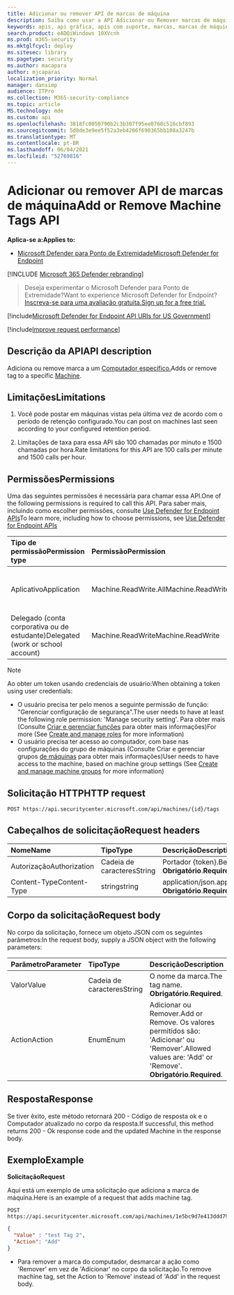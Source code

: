 ```yaml
---
title: Adicionar ou remover API de marcas de máquina
description: Saiba como usar a API Adicionar ou Remover marcas de máquina para adicionar ou remover uma marca para um computador no Microsoft Defender para Ponto de Extremidade.
keywords: apis, api gráfica, apis com suporte, marcas, marcas de máquina
search.product: eADQiWindows 10XVcnh
ms.prod: m365-security
ms.mktglfcycl: deploy
ms.sitesec: library
ms.pagetype: security
ms.author: macapara
author: mjcaparas
localization_priority: Normal
manager: dansimp
audience: ITPro
ms.collection: M365-security-compliance
ms.topic: article
MS.technology: mde
ms.custom: api
ms.openlocfilehash: 3818fc0050790b2c3b307f95ee0760c516cbf893
ms.sourcegitcommit: 5d8de3e9ee5f52a3eb4206f690365bb108a3247b
ms.translationtype: MT
ms.contentlocale: pt-BR
ms.lasthandoff: 06/04/2021
ms.locfileid: "52769816"
---
```

# <a name="add-or-remove-machine-tags-api"></a><span data-ttu-id="70bc3-104">Adicionar ou remover API de marcas de máquina</span><span class="sxs-lookup"><span data-stu-id="70bc3-104">Add or Remove Machine Tags API</span></span>

<span data-ttu-id="70bc3-105">**Aplica-se a:**</span><span class="sxs-lookup"><span data-stu-id="70bc3-105">**Applies to:**</span></span>

- [<span data-ttu-id="70bc3-106">Microsoft Defender para Ponto de Extremidade</span><span class="sxs-lookup"><span data-stu-id="70bc3-106">Microsoft Defender for Endpoint</span></span>](https://go.microsoft.com/fwlink/p/?linkid=2154037)

[!INCLUDE [Microsoft 365 Defender rebranding](../../includes/microsoft-defender.md)]

> <span data-ttu-id="70bc3-107">Deseja experimentar o Microsoft Defender para Ponto de Extremidade?</span><span class="sxs-lookup"><span data-stu-id="70bc3-107">Want to experience Microsoft Defender for Endpoint?</span></span> [<span data-ttu-id="70bc3-108">Inscreva-se para uma avaliação gratuita.</span><span class="sxs-lookup"><span data-stu-id="70bc3-108">Sign up for a free trial.</span></span>](https://www.microsoft.com/microsoft-365/windows/microsoft-defender-atp?ocid=docs-wdatp-exposedapis-abovefoldlink) 

[!include[Microsoft Defender for Endpoint API URIs for US Government](../../includes/microsoft-defender-api-usgov.md)]

[!include[Improve request performance](../../includes/improve-request-performance.md)]

## <a name="api-description"></a><span data-ttu-id="70bc3-109">Descrição da API</span><span class="sxs-lookup"><span data-stu-id="70bc3-109">API description</span></span>

<span data-ttu-id="70bc3-110">Adiciona ou remove marca a um [Computador específico.](machine.md)</span><span class="sxs-lookup"><span data-stu-id="70bc3-110">Adds or remove tag to a specific [Machine](machine.md).</span></span>

## <a name="limitations"></a><span data-ttu-id="70bc3-111">Limitações</span><span class="sxs-lookup"><span data-stu-id="70bc3-111">Limitations</span></span>

1. <span data-ttu-id="70bc3-112">Você pode postar em máquinas vistas pela última vez de acordo com o período de retenção configurado.</span><span class="sxs-lookup"><span data-stu-id="70bc3-112">You can post on machines last seen according to your configured retention period.</span></span>

2. <span data-ttu-id="70bc3-113">Limitações de taxa para essa API são 100 chamadas por minuto e 1500 chamadas por hora.</span><span class="sxs-lookup"><span data-stu-id="70bc3-113">Rate limitations for this API are 100 calls per minute and 1500 calls per hour.</span></span>


## <a name="permissions"></a><span data-ttu-id="70bc3-114">Permissões</span><span class="sxs-lookup"><span data-stu-id="70bc3-114">Permissions</span></span>

<span data-ttu-id="70bc3-115">Uma das seguintes permissões é necessária para chamar essa API.</span><span class="sxs-lookup"><span data-stu-id="70bc3-115">One of the following permissions is required to call this API.</span></span> <span data-ttu-id="70bc3-116">Para saber mais, incluindo como escolher permissões, consulte [Use Defender for Endpoint APIs](apis-intro.md)</span><span class="sxs-lookup"><span data-stu-id="70bc3-116">To learn more, including how to choose permissions, see [Use Defender for Endpoint APIs](apis-intro.md)</span></span>

<span data-ttu-id="70bc3-117">Tipo de permissão</span><span class="sxs-lookup"><span data-stu-id="70bc3-117">Permission type</span></span> |    <span data-ttu-id="70bc3-118">Permissão</span><span class="sxs-lookup"><span data-stu-id="70bc3-118">Permission</span></span>    |    <span data-ttu-id="70bc3-119">Nome de exibição de permissão</span><span class="sxs-lookup"><span data-stu-id="70bc3-119">Permission display name</span></span>
:---|:---|:---
<span data-ttu-id="70bc3-120">Aplicativo</span><span class="sxs-lookup"><span data-stu-id="70bc3-120">Application</span></span> |    <span data-ttu-id="70bc3-121">Machine.ReadWrite.All</span><span class="sxs-lookup"><span data-stu-id="70bc3-121">Machine.ReadWrite.All</span></span> |    <span data-ttu-id="70bc3-122">'Ler e gravar todas as informações do computador'</span><span class="sxs-lookup"><span data-stu-id="70bc3-122">'Read and write all machine information'</span></span>
<span data-ttu-id="70bc3-123">Delegado (conta corporativa ou de estudante)</span><span class="sxs-lookup"><span data-stu-id="70bc3-123">Delegated (work or school account)</span></span> | <span data-ttu-id="70bc3-124">Machine.ReadWrite</span><span class="sxs-lookup"><span data-stu-id="70bc3-124">Machine.ReadWrite</span></span> | <span data-ttu-id="70bc3-125">'Informações de máquina de leitura e gravação'</span><span class="sxs-lookup"><span data-stu-id="70bc3-125">'Read and write machine information'</span></span>

>[!Note]
> <span data-ttu-id="70bc3-126">Ao obter um token usando credenciais de usuário:</span><span class="sxs-lookup"><span data-stu-id="70bc3-126">When obtaining a token using user credentials:</span></span>
>
>- <span data-ttu-id="70bc3-127">O usuário precisa ter pelo menos a seguinte permissão de função: "Gerenciar configuração de segurança".</span><span class="sxs-lookup"><span data-stu-id="70bc3-127">The user needs to have at least the following role permission: 'Manage security setting'.</span></span> <span data-ttu-id="70bc3-128">Para obter mais (Consulte [Criar e gerenciar funções](user-roles.md) para obter mais informações)</span><span class="sxs-lookup"><span data-stu-id="70bc3-128">For more  (See [Create and manage roles](user-roles.md) for more information)</span></span>
>- <span data-ttu-id="70bc3-129">O usuário precisa ter acesso ao computador, com base nas configurações do grupo de máquinas (Consulte Criar e gerenciar grupos [de máquinas](machine-groups.md) para obter mais informações)</span><span class="sxs-lookup"><span data-stu-id="70bc3-129">User needs to have access to the machine, based on machine group settings (See [Create and manage machine groups](machine-groups.md) for more information)</span></span>

## <a name="http-request"></a><span data-ttu-id="70bc3-130">Solicitação HTTP</span><span class="sxs-lookup"><span data-stu-id="70bc3-130">HTTP request</span></span>

```http
POST https://api.securitycenter.microsoft.com/api/machines/{id}/tags
```

## <a name="request-headers"></a><span data-ttu-id="70bc3-131">Cabeçalhos de solicitação</span><span class="sxs-lookup"><span data-stu-id="70bc3-131">Request headers</span></span>

<span data-ttu-id="70bc3-132">Nome</span><span class="sxs-lookup"><span data-stu-id="70bc3-132">Name</span></span> | <span data-ttu-id="70bc3-133">Tipo</span><span class="sxs-lookup"><span data-stu-id="70bc3-133">Type</span></span> | <span data-ttu-id="70bc3-134">Descrição</span><span class="sxs-lookup"><span data-stu-id="70bc3-134">Description</span></span>
:---|:---|:---
<span data-ttu-id="70bc3-135">Autorização</span><span class="sxs-lookup"><span data-stu-id="70bc3-135">Authorization</span></span> | <span data-ttu-id="70bc3-136">Cadeia de caracteres</span><span class="sxs-lookup"><span data-stu-id="70bc3-136">String</span></span> | <span data-ttu-id="70bc3-137">Portador {token}.</span><span class="sxs-lookup"><span data-stu-id="70bc3-137">Bearer {token}.</span></span> <span data-ttu-id="70bc3-138">**Obrigatório**.</span><span class="sxs-lookup"><span data-stu-id="70bc3-138">**Required**.</span></span>
<span data-ttu-id="70bc3-139">Content-Type</span><span class="sxs-lookup"><span data-stu-id="70bc3-139">Content-Type</span></span> | <span data-ttu-id="70bc3-140">string</span><span class="sxs-lookup"><span data-stu-id="70bc3-140">string</span></span> | <span data-ttu-id="70bc3-141">application/json.</span><span class="sxs-lookup"><span data-stu-id="70bc3-141">application/json.</span></span> <span data-ttu-id="70bc3-142">**Obrigatório**.</span><span class="sxs-lookup"><span data-stu-id="70bc3-142">**Required**.</span></span>

## <a name="request-body"></a><span data-ttu-id="70bc3-143">Corpo da solicitação</span><span class="sxs-lookup"><span data-stu-id="70bc3-143">Request body</span></span>

<span data-ttu-id="70bc3-144">No corpo da solicitação, fornece um objeto JSON com os seguintes parâmetros:</span><span class="sxs-lookup"><span data-stu-id="70bc3-144">In the request body, supply a JSON object with the following parameters:</span></span>

<span data-ttu-id="70bc3-145">Parâmetro</span><span class="sxs-lookup"><span data-stu-id="70bc3-145">Parameter</span></span> |    <span data-ttu-id="70bc3-146">Tipo</span><span class="sxs-lookup"><span data-stu-id="70bc3-146">Type</span></span>    | <span data-ttu-id="70bc3-147">Descrição</span><span class="sxs-lookup"><span data-stu-id="70bc3-147">Description</span></span>
:---|:---|:---
<span data-ttu-id="70bc3-148">Valor</span><span class="sxs-lookup"><span data-stu-id="70bc3-148">Value</span></span> |    <span data-ttu-id="70bc3-149">Cadeia de caracteres</span><span class="sxs-lookup"><span data-stu-id="70bc3-149">String</span></span> |    <span data-ttu-id="70bc3-150">O nome da marca.</span><span class="sxs-lookup"><span data-stu-id="70bc3-150">The tag name.</span></span> <span data-ttu-id="70bc3-151">**Obrigatório**.</span><span class="sxs-lookup"><span data-stu-id="70bc3-151">**Required**.</span></span>
<span data-ttu-id="70bc3-152">Action</span><span class="sxs-lookup"><span data-stu-id="70bc3-152">Action</span></span>    | <span data-ttu-id="70bc3-153">Enum</span><span class="sxs-lookup"><span data-stu-id="70bc3-153">Enum</span></span> |    <span data-ttu-id="70bc3-154">Adicionar ou Remover.</span><span class="sxs-lookup"><span data-stu-id="70bc3-154">Add or Remove.</span></span> <span data-ttu-id="70bc3-155">Os valores permitidos são: 'Adicionar' ou 'Remover'.</span><span class="sxs-lookup"><span data-stu-id="70bc3-155">Allowed values are: 'Add' or 'Remove'.</span></span> <span data-ttu-id="70bc3-156">**Obrigatório**.</span><span class="sxs-lookup"><span data-stu-id="70bc3-156">**Required**.</span></span>


## <a name="response"></a><span data-ttu-id="70bc3-157">Resposta</span><span class="sxs-lookup"><span data-stu-id="70bc3-157">Response</span></span>

<span data-ttu-id="70bc3-158">Se tiver êxito, este método retornará 200 - Código de resposta ok e o Computador atualizado no corpo da resposta.</span><span class="sxs-lookup"><span data-stu-id="70bc3-158">If successful, this method returns 200 - Ok response code and the updated Machine in the response body.</span></span>

## <a name="example"></a><span data-ttu-id="70bc3-159">Exemplo</span><span class="sxs-lookup"><span data-stu-id="70bc3-159">Example</span></span>

<span data-ttu-id="70bc3-160">**Solicitação**</span><span class="sxs-lookup"><span data-stu-id="70bc3-160">**Request**</span></span>

<span data-ttu-id="70bc3-161">Aqui está um exemplo de uma solicitação que adiciona a marca de máquina.</span><span class="sxs-lookup"><span data-stu-id="70bc3-161">Here is an example of a request that adds machine tag.</span></span>

```http
POST https://api.securitycenter.microsoft.com/api/machines/1e5bc9d7e413ddd7902c2932e418702b84d0cc07/tags
```

```json
{
  "Value" : "test Tag 2",
  "Action": "Add"
}
```

- <span data-ttu-id="70bc3-162">Para remover a marca do computador, desmarcar a ação como 'Remover' em vez de 'Adicionar' no corpo da solicitação.</span><span class="sxs-lookup"><span data-stu-id="70bc3-162">To remove machine tag, set the Action to 'Remove' instead of 'Add' in the request body.</span></span>
